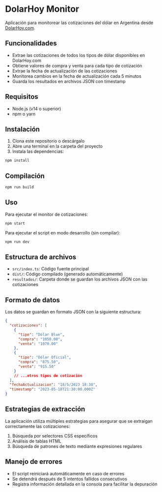# DolarHoy Monitor

Aplicación para monitorear las cotizaciones del dólar en Argentina desde [DolarHoy.com](https://dolarhoy.com/).

## Funcionalidades

- Extrae las cotizaciones de todos los tipos de dólar disponibles en DolarHoy.com
- Obtiene valores de compra y venta para cada tipo de cotización
- Extrae la fecha de actualización de las cotizaciones
- Monitorea cambios en la fecha de actualización cada 5 minutos
- Guarda los resultados en archivos JSON con timestamp

## Requisitos

- Node.js (v14 o superior)
- npm o yarn

## Instalación

1. Clona este repositorio o descárgalo
2. Abre una terminal en la carpeta del proyecto
3. Instala las dependencias:

```bash
npm install
```

## Compilación

```bash
npm run build
```

## Uso

Para ejecutar el monitor de cotizaciones:

```bash
npm start
```

Para ejecutar el script en modo desarrollo (sin compilar):

```bash
npm run dev
```

## Estructura de archivos

- `src/index.ts`: Código fuente principal
- `dist/`: Código compilado (generado automáticamente)
- `resultados/`: Carpeta donde se guardan los archivos JSON con las cotizaciones

## Formato de datos

Los datos se guardan en formato JSON con la siguiente estructura:

```json
{
  "cotizaciones": [
    {
      "tipo": "Dólar Blue",
      "compra": "1050.00",
      "venta": "1070.00"
    },
    {
      "tipo": "Dólar Oficial",
      "compra": "875.50",
      "venta": "915.50"
    }
    // ...otros tipos de cotización
  ],
  "fechaActualizacion": "18/5/2023 18:30",
  "timestamp": "2023-05-18T21:30:00.000Z"
}
```

## Estrategias de extracción

La aplicación utiliza múltiples estrategias para asegurar que se extraigan correctamente las cotizaciones:

1. Búsqueda por selectores CSS específicos
2. Análisis de tablas HTML
3. Búsqueda de patrones de texto mediante expresiones regulares

## Manejo de errores

- El script reiniciará automáticamente en caso de errores
- Se detendrá después de 5 intentos fallidos consecutivos
- Registra información detallada en la consola para facilitar la depuración
